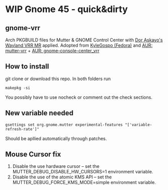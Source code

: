 # WIP Gnome 45 - quick&dirty

## gnome-vrr
Arch PKGBUILD files for Mutter & GNOME Control Center with [Dor Askayo's Wayland VRR MR](https://gitlab.gnome.org/GNOME/mutter/-/merge_requests/1154) applied.
Adopted from [KyleGospo (Fedora)](https://github.com/KyleGospo/gnome-vrr) and [AUR: mutter-vrr](https://aur.archlinux.org/packages/mutter-vrr) + [AUR: gnome-console-center_vrr](https://aur.archlinux.org/packages/gnome-control-center-vrr)

## How to install
git clone or download this repo.
In both folders run

    makepkg -si

You possibly have to use nocheck or comment out the check sections.

## New variable needed
    gsettings set org.gnome.mutter experimental-features "['variable-refresh-rate']"
Should be apllied automatically through patches.

## Mouse Cursor fix
1. Disable the use hardware cursor – set the MUTTER_DEBUG_DISABLE_HW_CURSORS=1 environment variable.
2. Disable the use of the atomic KMS API – set the MUTTER_DEBUG_FORCE_KMS_MODE=simple environment variable.
